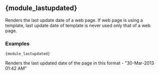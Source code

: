 ## {module_lastupdated}

Renders the last update date of a web page. If web page is using a template, last update date of template is never used only that of a web page.

### Examples

`{module_lastupdated}`

Renders the last updated date of the page in this format - "30-Mar-2013 01:42 AM"
